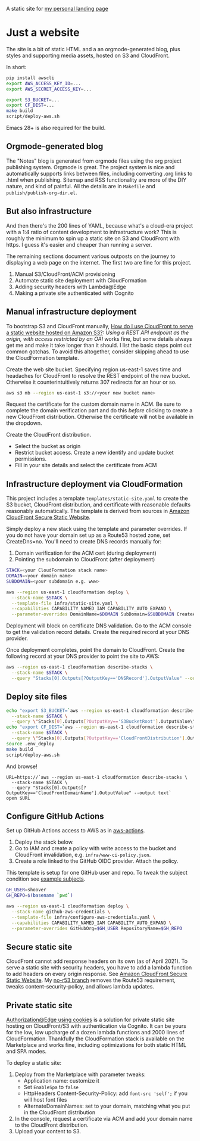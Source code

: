 A static site for [my personal landing page](https://shawnhoover.dev)

# Just a website

The site is a bit of static HTML and a an orgmode-generated blog, plus styles
and supporting media assets, hosted on S3 and CloudFront.

In short:

```sh
pip install awscli
export AWS_ACCESS_KEY_ID=...
export AWS_SECRET_ACCESS_KEY=...

export S3_BUCKET=...
export CF_DIST=...
make build
script/deploy-aws.sh
```

Emacs 28+ is also required for the build.

## Orgmode-generated blog

The "Notes" blog is generated from orgmode files using the org project
publishing system. Orgmode is great. The project system is nice and
automatically supports links between files, including converting .org links to
.html when publishing. Sitemap and RSS functionality are more of the DIY nature,
and kind of painful. All the details are in `Makefile` and
`publish/publish-org-dir.el`.

## But also infrastructure

And then there's the 200 lines of YAML, because what's a cloud-era project with
a 1:4 ratio of content development to infrastructure work? This is roughly the
minimum to spin up a static site on S3 and CloudFront with https. I guess it's
easier and cheaper than running a server.

The remaining sections document various outposts on the journey to displaying a
web page on the internet. The first two are fine for this project.

1. Manual S3/CloudFront/ACM provisioning
1. Automate static site deployment with CloudFormation
1. Adding security headers with Lambda@Edge
1. Making a private site authenticated with Cognito

## Manual infrastructure deployment

To bootstrap S3 and CloudFront manually, [How do I use CloudFront to serve a
static website hosted on Amazon S3?](https://aws.amazon.com/premiumsupport/knowledge-center/cloudfront-serve-static-website/):
*Using a REST API endpoint as the origin, with access restricted by an
OAI* works fine, but some details always get me and make it take
longer than it should. I list the basic steps point out common
gotchas. To avoid this altogether, consider skipping ahead to use the
CloudFormation template.

Create the web site bucket. Specifying region us-east-1 saves time and
headaches for CloudFront to resolve the REST endpoint of the new
bucket. Otherwise it counterintuitively returns 307 redirects for an
hour or so.

```sh
aws s3 mb --region us-east-1 s3://<your new bucket name>
```

Request the certificate for the custom domain name in ACM. Be sure to
complete the domain verification part and do this *before* clicking to
create a new CloudFront distribution. Otherwise the certificate will
not be available in the dropdown.

Create the CloudFront distribution.
- Select the bucket as origin
- Restrict bucket access. Create a new identify and update bucket
  permissions.
- Fill in your site details and select the certificate from ACM

## Infrastructure deployment via CloudFormation

This project includes a template `templates/static-site.yaml` to create the S3
bucket, CloudFront distribution, and certificate with reasonable defaults
reasonably automatically. The template is derived from sources in [Amazon
CloudFront Secure Static Website](https://github.com/aws-samples/amazon-cloudfront-secure-static-site).

Simply deploy a new stack using the template and parameter overrides. If you do
not have your domain set up as a Route53 hosted zone, set CreateDns=no. You'll
need to create DNS records manually for:
1. Domain verification for the ACM cert (during deployment)
2. Pointing the subdomain to CloudFront (after deployment)

```sh
STACK=<your CloudFormation stack name>
DOMAIN=<your domain name>
SUBDOMAIN=<your subdomain e.g. www>

aws --region us-east-1 cloudformation deploy \
  --stack-name $STACK \
  --template-file infra/static-site.yaml \
  --capabilities CAPABILITY_NAMED_IAM CAPABILITY_AUTO_EXPAND \
  --parameter-overrides DomainName=$DOMAIN SubDomain=$SUBDOMAIN CreateApex=yes CreateDns=no
```

Deployment will block on certificate DNS validation. Go to the ACM
console to get the validation record details. Create the required
record at your DNS provider.

Once deployment completes, point the domain to CloudFront. Create the following
record at your DNS provider to point the site to AWS:

```sh
aws --region us-east-1 cloudformation describe-stacks \
  --stack-name $STACK \
  --query "Stacks[0].Outputs[?OutputKey=='DNSRecord'].OutputValue" --output text
```

## Deploy site files

```sh
echo "export S3_BUCKET=`aws --region us-east-1 cloudformation describe-stacks \
  --stack-name $STACK \
  --query \"Stacks[0].Outputs[?OutputKey=='S3BucketRoot'].OutputValue\" --output text`" >> .env_deploy
echo "export CF_DIST=`aws --region us-east-1 cloudformation describe-stacks \
  --stack-name $STACK \
  --query \"Stacks[0].Outputs[?OutputKey=='CloudFrontDistribution'].OutputValue\" --output text`" >> .env_deploy
source .env_deploy
make build
script/deploy-aws.sh
```

And browse!
```
URL=https://`aws --region us-east-1 cloudformation describe-stacks \
  --stack-name $STACK \
  --query "Stacks[0].Outputs[?OutputKey=='CloudFrontDomainName'].OutputValue" --output text`
open $URL
```

## Configure GitHub Actions

Set up GitHub Actions access to AWS as in
[aws-actions](https://github.com/aws-actions/configure-aws-credentials#sample-iam-oidc-cloudformation-template).

1. Deploy the stack below.
2. Go to IAM and create a policy with write access to the bucket and CloudFront invalidation,
   e.g. `infra/www-ci-policy.json`.
3. Create a role linked to the GitHub OIDC provider. Attach the policy.

This template is setup for one GitHub user and repo. To tweak the subject
condition see [example subjects](https://docs.github.com/en/actions/deployment/security-hardening-your-deployments/about-security-hardening-with-openid-connect#example-subject-claims).

```sh
GH_USER=shoover
GH_REPO=$(basename `pwd`)

aws --region us-east-1 cloudformation deploy \
  --stack-name github-aws-credentials \
  --template-file infra/configure-aws-credentials.yaml \
  --capabilities CAPABILITY_NAMED_IAM CAPABILITY_AUTO_EXPAND \
  --parameter-overrides GitHubOrg=$GH_USER RepositoryName=$GH_REPO
```

## Secure static site

CloudFront cannot add response headers on its own (as of April 2021).
To serve a static site with security headers, you have to add a lambda
function to add headers on every origin response. See [Amazon
CloudFront Secure Static
Website](https://github.com/aws-samples/amazon-cloudfront-secure-static-site).
My [no-r53
branch](https://github.com/shoover/amazon-cloudfront-secure-static-site/tree/no-r53)
removes the Route53 requirement, tweaks content-security-policy, and
allows lambda updates.

## Private static site

[Authorization@Edge using
cookies](https://github.com/aws-samples/cloudfront-authorization-at-edge)
is a solution for private static site hosting on CloudFront/S3 with
authentication via Cognito. It can be yours for the low, low upcharge
of a dozen lambda functions and 2000 lines of CloudFormation.
Thankfully the CloudFormation stack is available on the Marketplace
and works fine, including optimizations for both static HTML and SPA
modes.

To deploy a static site:

1. Deploy from the Marketplace with parameter tweaks:
   - Application name: customize it
   - Set `EnableSpa` to `false`
   - HttpHeaders Content-Security-Policy: add `font-src 'self';` if you will host font files
   - AlternateDomainNames: set to your domain, matching what you put
     in the CloudFront distribution
2. In the console, request a certificate via ACM and add your domain name to
   the CloudFront distribution.
3. Upload your content to S3.
